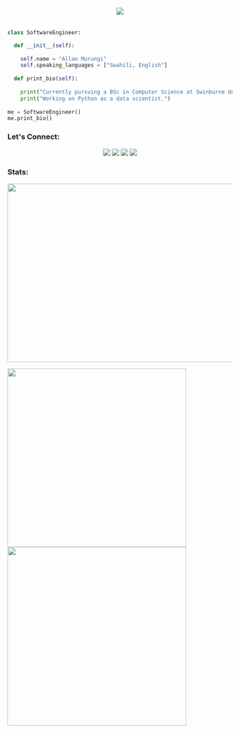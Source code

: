 <h1 align="center">
  <a href="https://git.io/typing-svg">
    <img src="https://readme-typing-svg.herokuapp.com/?lines=Hello+there!+👋&center=true&size=30">
  </a>
</h1>

```python

class SoftwareEngineer:

  def __init__(self):
  
    self.name = "Allan Murungi"
    self.speaking_languages = ["Swahili, English"]
    
  def print_bio(self):
  
    print("Currently pursuing a BSc in Computer Science at Swinburne University of Technology Sarawak.")
    print("Working on Python as a data scientist.")
 
me = SoftwareEngineer()
me.print_bio()
```

### Let's Connect: 
<p style="text-align: center;">
<a target="_blank" href="https://twitter.com/murungiallan"><img src="https://img.shields.io/badge/-Twitter-1DA1F2?style=for-the-badge&logo=Twitter&logoColor=white"></img></a>
<a target="_blank" href="www.linkedin.com/in/allan-murungi"><img src="https://img.shields.io/badge/-LinkedIn-0077B5?style=for-the-badge&logo=Linkedin&logoColor=white"></img></a>
<a target="_blank" href="mailto:allancheboiw0@gmail.com"
><img src="https://img.shields.io/badge/-Gmail-D14836?style=for-the-badge&logo=Gmail&logoColor=white"></img></a>
<a target="_blank" href="https://www.instagram.com/cas3zn/"
><img src="https://img.shields.io/badge/Instagram-E4405F?style=for-the-badge&logo=instagram&logoColor=white"></img></a>
</p>

### Stats: 
<img src="programming-computer-frog.gif" width="750" height="400" style="text-align: center;"></img>
<div>
  <img width=400 align="center" src="https://github-readme-streak-stats.herokuapp.com/?user=murungiallan&theme=react&border=61dafb&hide_border=true" />
  <img width=400 align="center" src="https://github-readme-stats.vercel.app/api/top-langs/?username=murungiallan&title_color=61dafb&text_color=ffffff&icon_color=61dafb&bg_color=20232a&langs_count=8&layout=compact&border_color=61dafb&hide_border=true" />
</div>
